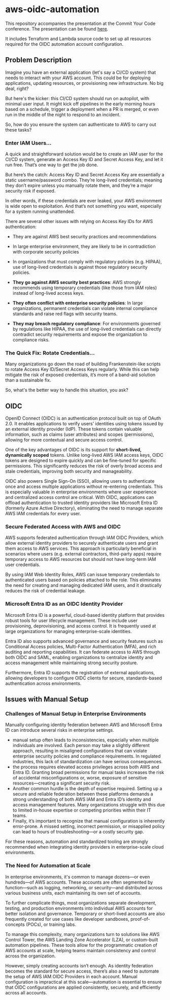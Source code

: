 # aws-oidc-automation

This repository accompanies the presentation at the Commit Your Code conference. The presentation can be found [here](https://github.com/borkod/CYC2025).

It includes Terraform and Lambda source code to set up all resources required for the OIDC automation account configuration.

## Problem Description

Imagine you have an external application (let's say a CI/CD system) that needs to interact with your AWS account. This could be for deploying applications, updating resources, or provisioning new infrastructure. No big deal, right?

But here's the kicker: this CI/CD system should run on autopilot, with minimal user input. It might kick off pipelines in the early morning hours based on a schedule, trigger a deployment when a PR is merged, or even run in the middle of the night to respond to an incident.

So, how do you ensure the system can authenticate to AWS to carry out these tasks?

### Enter IAM Users...

A quick and straightforward solution would be to create an IAM user for the CI/CD system, generate an Access Key ID and Secret Access Key, and let it run free. That’s one way to get the job done.

But here’s the catch: Access Key ID and Secret Access Key are essentially a static username/password combo. They’re long-lived credentials; meaning they don’t expire unless you manually rotate them, and they’re a major security risk if exposed.

In other words, if these credentials are ever leaked, your AWS environment is wide open to exploitation. And that’s not something you want, especially for a system running unattended.

There are several other issues with relying on Access Key IDs for AWS authentication:
- They are against AWS best security practices and recommendations
- In large enterprise environment, they are likely to be in contradiction with corporate security policies
- In organizations that must comply with regulatory policies (e.g. HIPAA), use of long-lived credentials is against those regulatory security policies. 

- **They go against AWS security best practices**: AWS strongly recommends using temporary credentials (like those from IAM roles) instead of long-lived access keys.
- **They often conflict with enterprise security policies**: In large organizations, permanent credentials can violate internal compliance standards and raise red flags with security teams.
- **They may breach regulatory compliance**: For environments governed by regulations like HIPAA, the use of long-lived credentials can directly contradict security requirements and expose the organization to compliance risks.

### The Quick Fix: Rotate Credentials...

Many organizations go down the road of building Frankenstein-like scripts to rotate Access Key ID/Secret Access Keys regularly. While this can help mitigate the risk of exposed credentials, it’s more of a band-aid solution than a sustainable fix.

So, what's the better way to handle this situation, you ask?

## OIDC

OpenID Connect (OIDC) is an authentication protocol built on top of OAuth 2.0. It enables applications to verify users’ identities using tokens issued by an external identity provider (IdP). These tokens contain valuable information, such as claims (user attributes) and scopes (permissions), allowing for more contextual and secure access control.

One of the key advantages of OIDC is its support for **short-lived, dynamically scoped** tokens. Unlike long-lived AWS IAM access keys, OIDC tokens are designed to expire quickly and can be fine-tuned for specific permissions. This significantly reduces the risk of overly broad access and stale credentials, improving both security and manageability.

OIDC also powers Single Sign-On (SSO), allowing users to authenticate once and access multiple applications without re-entering credentials. This is especially valuable in enterprise environments where user experience and centralized access control are critical. With OIDC, applications can offload authentication to trusted identity providers like Microsoft Entra ID (formerly Azure Active Directory), eliminating the need to manage separate AWS IAM credentials for every user.

### Secure Federated Access with AWS and OIDC

AWS supports federated authentication through IAM OIDC Providers, which allow external identity providers to securely authenticate users and grant them access to AWS services. This approach is particularly beneficial in scenarios where users (e.g. external contractors, third-party apps) require temporary access to AWS resources but should not have long-term IAM user credentials.

By using IAM Web Identity Roles, AWS can issue temporary credentials to authenticated users based on policies attached to the role. This eliminates the need for creating and managing dedicated IAM users, and it drastically reduces the risk of credential leakage.

### Microsoft Entra ID as an OIDC Identity Provider

Microsoft Entra ID is a powerful, cloud-based identity platform that provides robust tools for user lifecycle management. These include user provisioning, deprovisioning, and access control. It is frequently used at large organizations for managing enterprise-scale identities.

Entra ID also supports advanced governance and security features such as Conditional Access policies, Multi-Factor Authentication (MFA), and rich auditing and reporting capabilities. It can federate access to AWS through both OIDC and SAML, enabling organizations to centralize identity and access management while maintaining strong security posture.

Furthermore, Entra ID supports the registration of external applications, allowing developers to configure OIDC clients for secure, standards-based authentication across environments.

## Issues with Manual Setup

### Challenges of Manual Setup in Enterprise Environments

Manually configuring identity federation between AWS and Microsoft Entra ID can introduce several risks in enterprise settings.

- manual setup often leads to inconsistencies, especially when multiple individuals are involved. Each person may take a slightly different approach, resulting in misaligned configurations that can violate enterprise security policies and compliance requirements. In regulated industries, this lack of standardization can have serious consequences.
- the process requires elevated access privileges across both AWS and Entra ID. Granting broad permissions for manual tasks increases the risk of accidental misconfigurations or, worse, exposure of sensitive resources—creating a significant security risk.
- Another common hurdle is the depth of expertise required. Setting up a secure and reliable federation between these platforms demands a strong understanding of both AWS IAM and Entra ID’s identity and access management features. Many organizations struggle with this due to limited in-house expertise or competing priorities within their IT teams.
- Finally, it’s important to recognize that manual configuration is inherently error-prone. A missed setting, incorrect permission, or misapplied policy can lead to hours of troubleshooting—or a costly security gap.

For these reasons, automation and standardized tooling are strongly recommended when integrating identity providers in enterprise-scale cloud environments.

### The Need for Automation at Scale

In enterprise environments, it's common to manage dozens—or even hundreds—of AWS accounts. These accounts are often segmented by function—such as logging, networking, or security—and distributed across various business units, each maintaining its own set of accounts.

To further complicate things, most organizations separate development, testing, and production environments into individual AWS accounts for better isolation and governance. Temporary or short-lived accounts are also frequently created for use cases like developer sandboxes, proof-of-concepts (POCs), or training labs.

To manage this complexity, many organizations turn to solutions like AWS Control Tower, the AWS Landing Zone Accelerator (LZA), or custom-built automation pipelines. These tools allow for the programmatic creation of AWS accounts at scale, helping teams maintain consistency and control across the organization.

However, simply creating accounts isn’t enough. As identity federation becomes the standard for secure access, there’s also a need to automate the setup of AWS IAM OIDC Providers in each account. Manual configuration is impractical at this scale—automation is essential to ensure that OIDC configurations are applied consistently, securely, and efficiently across all accounts.